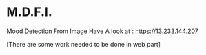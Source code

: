 # M.D.F.I.
Mood Detection From Image
Have A look at : https://13.233.144.207

[There are some work needed to be done in web part]
